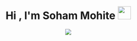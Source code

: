 <h1 align="center">Hi , I'm Soham Mohite <img src="https://media.giphy.com/media/hvRJCLFzcasrR4ia7z/giphy.gif" width="35"></h1>
<p align="center">
  <a href="https://github.com/DenverCoder1/readme-typing-svg"><img src="https://readme-typing-svg.herokuapp.com?font=Time+New+Roman&size=25&center=true&vCenter=true&width=600&height=100&lines=DevOps+Engineer+Ꝏ;"></a>
</p>
